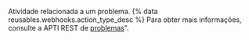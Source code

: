 Atividade relacionada a um problema. {% data reusables.webhooks.action_type_desc %} Para obter mais informações, consulte a APTI REST de [problemas](/v3/issues/comments/)".
